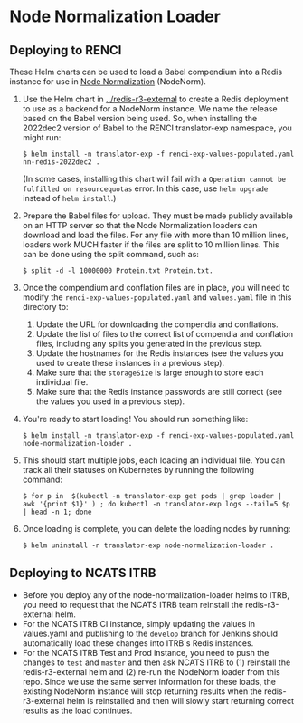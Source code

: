 # Node Normalization Loader

## Deploying to RENCI

These Helm charts can be used to load a Babel compendium into a Redis instance
for use in
[Node Normalization](https://github.com/TranslatorSRI/NodeNormalization) (NodeNorm).

1. Use the Helm chart in [../redis-r3-external](../redis-r3-external) to create a Redis
   deployment to use as a backend for a NodeNorm instance. We name the release based
   on the Babel version being used. So, when installing the 2022dec2 version of Babel to the RENCI translator-exp namespace,
   you might run:

   ```shell
   $ helm install -n translator-exp -f renci-exp-values-populated.yaml nn-redis-2022dec2 .
   ```

   (In some cases, installing this chart will fail with a
   `Operation cannot be fulfilled on resourcequotas` error. In this case, use
   `helm upgrade` instead of `helm install`.)

2. Prepare the Babel files for upload. They must be made publicly available on an HTTP
   server so that the Node Normalization loaders can download and load the files.
   For any file with more than 10 million lines, loaders work MUCH faster if the files
   are split to 10 million lines. This can be done using the split command, such as:

   ```shell
   $ split -d -l 10000000 Protein.txt Protein.txt.
   ```

3. Once the compendium and conflation files are in place, you will need to modify the
   `renci-exp-values-populated.yaml` and `values.yaml` file in this directory to:
   1. Update the URL for downloading the compendia and conflations.
   2. Update the list of files to the correct list of compendia and conflation files,
      including any splits you generated in the previous step.
   3. Update the hostnames for the Redis instances (see the values you used to create
      these instances in a previous step).
   4. Make sure that the `storageSize` is large enough to store each individual file.
   5. Make sure that the Redis instance passwords are still correct (see the values you
      used in a previous step).

4. You're ready to start loading! You should run something like:

   ```shell
   $ helm install -n translator-exp -f renci-exp-values-populated.yaml node-normalization-loader .
   ```

5. This should start multiple jobs, each loading an individual file. You can track
   all their statuses on Kubernetes by running the following command:

   ```shell
   $ for p in  $(kubectl -n translator-exp get pods | grep loader | awk '{print $1}' ) ; do kubectl -n translator-exp logs --tail=5 $p | head -n 1; done
   ```

6. Once loading is complete, you can delete the loading nodes by running:

   ```shell
   $ helm uninstall -n translator-exp node-normalization-loader .
   ```

## Deploying to NCATS ITRB

- Before you deploy any of the node-normalization-loader helms to ITRB, you need to request
  that the NCATS ITRB team reinstall the redis-r3-external helm.
- For the NCATS ITRB CI instance, simply updating the values in values.yaml and publishing
  to the `develop` branch for Jenkins should automatically load these changes into ITRB's
  Redis instances.
- For the NCATS ITRB Test and Prod instance, you need to push the changes to `test` and
  `master` and then ask NCATS ITRB to (1) reinstall the redis-r3-external helm and
  (2) re-run the NodeNorm loader from this repo. Since we use the same server information
  for these loads, the existing NodeNorm instance will stop returning results when the
  redis-r3-external helm is reinstalled and then will slowly start returning correct results
  as the load continues.
